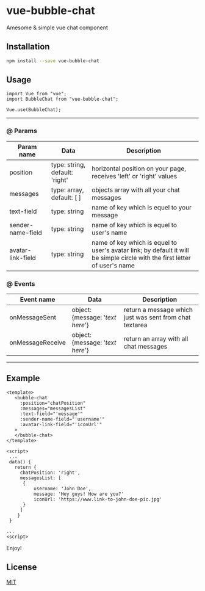 # vue-bubble-chat

Amesome & simple vue chat component

## Installation

```bash
npm install --save vue-bubble-chat
```

## Usage

```vue
import Vue from "vue";
import BubbleChat from "vue-bubble-chat";

Vue.use(BubbleChat);
```

-----------------------------------------------------------------------
### @ Params

| Param name  | Data | Description |
| ------------- | ------------- |------------- |
| position  | type: string, default: 'right'  | horizontal position on your page, receives 'left' or 'right' values  |
| messages  | type: array, default: [ ] | objects array with all your chat messages  |
| text-field  | type: string  | name of key which is equel to your message  |
| sender-name-field  |  type: string  | name of key which is equel to user's name  |
| avatar-link-field  | type: string  | name of key which is equel to user's avatar link; by default it will be simple circle with the first letter of user's name  |

### @ Events

| Event name  | Data | Description
| ------------- | ------------- |------------- |
| onMessageSent  | object:  {message: '*text here*'}  |  return a message which just was sent from chat textarea
| onMessageReceive  | object:  {message: '*text here*'}  |  return an array with all chat messages

-----------------------------------------------------------------------

## Example
```vue
<template>
   <bubble-chat
     :position="chatPosition"
     :messages="messagesList"
     :text-field="'message'"
     :sender-name-field="'username'"
     :avatar-link-field="'iconUrl'"
   >
   </bubble-chat>
</template>

<script>
 ...
 data() {
   return {
     chatPosition: 'right',
     messagesList: [
      {
          username: 'John Doe',
          message: 'Hey guys! How are you?'
          iconUrl: 'https://www.link-to-john-doe-pic.jpg'
      }
     ]
    }
 }

...
<script>
```

Enjoy!

## License
[MIT](https://choosealicense.com/licenses/mit/)